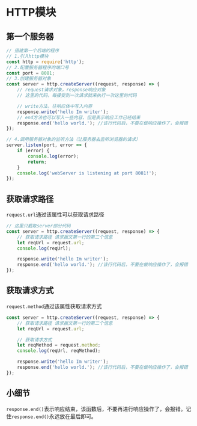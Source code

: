 # HTTP模块

## 第一个服务器

```js
// 搭建第一个后端的程序
// 1.引入http模块
const http = require('http');
// 2.配置服务器程序的端口号
const port = 8081;
// 3.创建服务器对象
const server = http.createServer((request, response) => {
	// request请求对象，response响应对象
	// 这里的代码，每接受到一次请求就来执行一次这里的代码

	// write方法，往响应体中写入内容
	response.write('hello Im writer');
	// end方法也可以写入一些内容，但是表示响应工作已经结束
	response.end('hello world.'); //该行代码后，不要在做响应操作了，会报错
});

// 4.调用服务器对象的监听方法（让服务器去监听浏览器的请求）
server.listen(port, error => {
	if (error) {
		console.log(error);
		return;
	}
	console.log('webServer is listening at port 8081!');
});

```



## 获取请求路径

`request.url`通过该属性可以获取请求路径

```js
// 这里只截取server部分代码
const server = http.createServer((request, response) => {
	// 获取请求路径 请求报文第一行的第二个信息
	let reqUrl = request.url;
	console.log(reqUrl);

	response.write('hello Im writer');
	response.end('hello world.'); //该行代码后，不要在做响应操作了，会报错
});
```



## 获取请求方式

`request.method`通过该属性获取请求方式

```js
const server = http.createServer((request, response) => {
	// 获取请求路径 请求报文第一行的第二个信息
	let reqUrl = request.url;

	// 获取请求方式
	let reqMethod = request.method;
	console.log(reqUrl, reqMethod);

	response.write('hello Im writer');
	response.end('hello world.'); //该行代码后，不要在做响应操作了，会报错
});
```



## 小细节

`response.end()`表示响应结束，该函数后，不要再进行响应操作了，会报错。记住`response.end()`永远放在最后即可。



